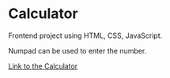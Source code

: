 # Calculator

Frontend project using HTML, CSS, JavaScript.

Numpad can be used to enter the number.

[Link to the Calculator](https://ar-em.github.io/Calculator/)